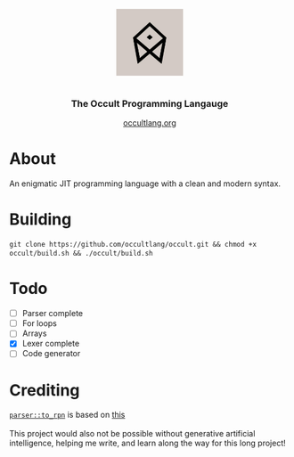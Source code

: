 <div align="center" style="display:grid;place-items:center;">
<p>
    <a href="https://occultlang.org/" target="_blank"><img width="120" src="occult.jpg"></a>
</p>
<h3>The Occult Programming Langauge</h3>
<a href="https://occultlang.org" syle="_blank">occultlang.org</a>
</div>

# About
An enigmatic JIT programming language with a clean and modern syntax.

# Building
```
git clone https://github.com/occultlang/occult.git && chmod +x occult/build.sh && ./occult/build.sh
```

# Todo
- [ ] Parser complete
- [ ] For loops
- [ ] Arrays
- [x] Lexer complete
- [ ] Code generator 

# Crediting
[`parser::to_rpn`](https://github.com/occultlang/occult/blob/main/parser.cpp#L51) is based on [this](https://github.com/kamyu104/LintCode/blob/master/C%2B%2B/convert-expression-to-reverse-polish-notation.cpp) <br/><br/>
This project would also not be possible without generative artificial intelligence, helping me write, and learn along the way for this long project!
